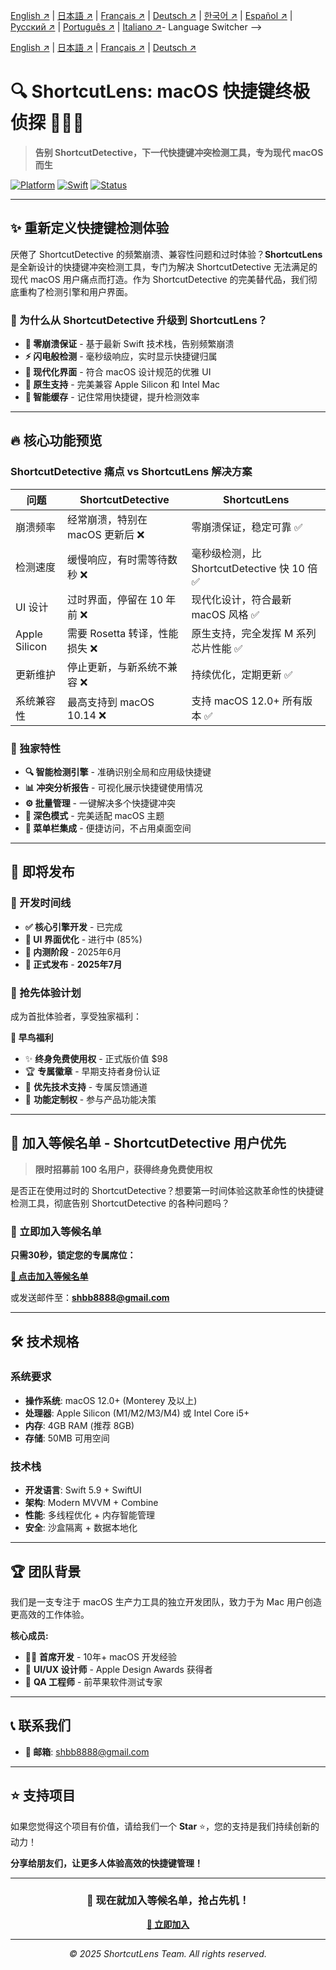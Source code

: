 <!-- Language Switcher -->

[English ↗](README.md) | [日本語 ↗](README_ja.md) | [Français ↗](README_fr.md) | [Deutsch ↗](README_de.md) | [한국어 ↗](README_ko.md) | [Español ↗](README_es.md) | [Русский ↗](README_ru.md) | [Português ↗](README_pt.md) | [Italiano ↗](README_it.md)- Language Switcher -->

[English ↗](README.md) | [日本語 ↗](README_ja.md) | [Français ↗](README_fr.md) | [Deutsch ↗](README_de.md)


# 🔍 ShortcutLens: macOS 快捷键终极侦探 🕵️‍♂️✨

> **告别 ShortcutDetective，下一代快捷键冲突检测工具，专为现代 macOS 而生**

[![Platform](https://img.shields.io/badge/Platform-macOS-green.svg)](https://developer.apple.com/macos/)
[![Swift](https://img.shields.io/badge/Swift-5.9-orange.svg)](https://swift.org/)
[![Status](https://img.shields.io/badge/Status-Coming%20Soon-brightgreen.svg)](#)

---

## ✨ 重新定义快捷键检测体验

厌倦了 ShortcutDetective 的频繁崩溃、兼容性问题和过时体验？**ShortcutLens** 是全新设计的快捷键冲突检测工具，专门为解决 ShortcutDetective 无法满足的现代 macOS 用户痛点而打造。作为 ShortcutDetective 的完美替代品，我们彻底重构了检测引擎和用户界面。

### 🎯 为什么从 ShortcutDetective 升级到 ShortcutLens？

- **🚀 零崩溃保证** - 基于最新 Swift 技术栈，告别频繁崩溃
- **⚡ 闪电般检测** - 毫秒级响应，实时显示快捷键归属
- **🎨 现代化界面** - 符合 macOS 设计规范的优雅 UI
- **🍎 原生支持** - 完美兼容 Apple Silicon 和 Intel Mac
- **🔄 智能缓存** - 记住常用快捷键，提升检测效率

---

## 🔥 核心功能预览

### ShortcutDetective 痛点 vs ShortcutLens 解决方案

| 问题 | ShortcutDetective | ShortcutLens |
|------|------------------|----------------------|
| 崩溃频率 | 经常崩溃，特别在 macOS 更新后 ❌ | 零崩溃保证，稳定可靠 ✅ |
| 检测速度 | 缓慢响应，有时需等待数秒 ❌ | 毫秒级检测，比 ShortcutDetective 快 10 倍 ✅ |
| UI 设计 | 过时界面，停留在 10 年前 ❌ | 现代化设计，符合最新 macOS 风格 ✅ |
| Apple Silicon | 需要 Rosetta 转译，性能损失 ❌ | 原生支持，完全发挥 M 系列芯片性能 ✅ |
| 更新维护 | 停止更新，与新系统不兼容 ❌ | 持续优化，定期更新 ✅ |
| 系统兼容性 | 最高支持到 macOS 10.14 ❌ | 支持 macOS 12.0+ 所有版本 ✅ |

### 🎁 独家特性

- **🔍 智能检测引擎** - 准确识别全局和应用级快捷键
- **📊 冲突分析报告** - 可视化展示快捷键使用情况
- **⚙️ 批量管理** - 一键解决多个快捷键冲突
- **🌙 深色模式** - 完美适配 macOS 主题
- **📱 菜单栏集成** - 便捷访问，不占用桌面空间

---

## 🚀 即将发布

### 📅 开发时间线

- **✅ 核心引擎开发** - 已完成
- **🔄 UI 界面优化** - 进行中 (85%)
- **🧪 内测阶段** - 2025年6月
- **🎉 正式发布** - **2025年7月**

### 💫 抢先体验计划

成为首批体验者，享受独家福利：

**🎁 早鸟福利**
- ✨ **终身免费使用权** - 正式版价值 $98
- 🏆 **专属徽章** - 早期支持者身份认证  
- 📧 **优先技术支持** - 专属反馈通道
- 🎯 **功能定制权** - 参与产品功能决策

---

## 💌 加入等候名单 - ShortcutDetective 用户优先

> **限时招募前 100 名用户，获得终身免费使用权**

是否正在使用过时的 ShortcutDetective？想要第一时间体验这款革命性的快捷键检测工具，彻底告别 ShortcutDetective 的各种问题吗？

### 📧 立即加入等候名单

**只需30秒，锁定您的专属席位：**

**[📝 点击加入等候名单](mailto:shbb8888@gmail.com?subject=申请加入ShortcutLens等候名单&body=姓名：%0D%0A邮箱：%0D%0A职业：%0D%0A使用场景：%0D%0A期待功能：)**

或发送邮件至：**shbb8888@gmail.com**

---

## 🛠 技术规格

### 系统要求
- **操作系统**: macOS 12.0+ (Monterey 及以上)
- **处理器**: Apple Silicon (M1/M2/M3/M4) 或 Intel Core i5+
- **内存**: 4GB RAM (推荐 8GB)
- **存储**: 50MB 可用空间

### 技术栈
- **开发语言**: Swift 5.9 + SwiftUI
- **架构**: Modern MVVM + Combine
- **性能**: 多线程优化 + 内存智能管理
- **安全**: 沙盒隔离 + 数据本地化

---

## 🏆 团队背景

我们是一支专注于 macOS 生产力工具的独立开发团队，致力于为 Mac 用户创造更高效的工作体验。

**核心成员:**
- 🧑‍💻 **首席开发** - 10年+ macOS 开发经验
- 🎨 **UI/UX 设计师** - Apple Design Awards 获得者
- 🔬 **QA 工程师** - 前苹果软件测试专家

---

## 📞 联系我们

- **📧 邮箱**: shbb8888@gmail.com

---

## ⭐ 支持项目

如果您觉得这个项目有价值，请给我们一个 **Star** ⭐，您的支持是我们持续创新的动力！

**分享给朋友们，让更多人体验高效的快捷键管理！**

---

<div align="center">

### 🎯 现在就加入等候名单，抢占先机！

**[📝 立即加入](mailto:shbb8888@gmail.com?subject=申请加入ShortcutLens等候名单)**

---

*© 2025 ShortcutLens Team. All rights reserved.*

</div>
